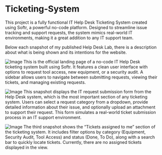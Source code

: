 # Ticketing-System
This project is a fully functional IT Help Desk Ticketing System created using Softr, a powerful no-code platform. Designed to streamline issue tracking and support requests, the system mimics real-world IT environments, making it a great addition to any IT support team.

Below each snapshot of my published Help Desk Lab, there is a description about what is being shown and its intentions for the website.

![Image](https://github.com/user-attachments/assets/3a951fd5-5802-4e29-b4b4-36e8e17dd75e)
This is the official landing page of a no-code IT Help Desk ticketing system built using Softr. It features a clean user interface with options to request tool access, new equipment, or a security audit. A sidebar allows users to navigate between submitting requests, viewing their tickets, and managing existing requests.

![Image](https://github.com/user-attachments/assets/7d9e9d6b-7959-4c96-ad59-721bcc474d2b)
This snapshot displays the IT request submission form from the Help Desk system, which is the most important section of any ticketing system. Users can select a request category from a dropdown, provide detailed information about their issue, and optionally upload an attachment to support their request. This form simulates a real-world ticket submission process in an IT support environment.

![Image](https://github.com/user-attachments/assets/53077a84-8b02-4e79-818f-50229a6e6b89)
The third snapshot shows the “Tickets assigned to me” section of the ticketing system. It includes filter options by category (Equipment, Security Audit, Tool Access) and status (Done, To Do), along with a search bar to quickly locate tickets. Currently, there are no assigned tickets displayed in the view.
